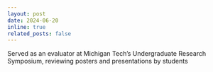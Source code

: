 ```yaml
---
layout: post
date: 2024-06-20
inline: true
related_posts: false
---
```


Served as an evaluator at Michigan Tech’s Undergraduate Research Symposium, reviewing posters and presentations by students